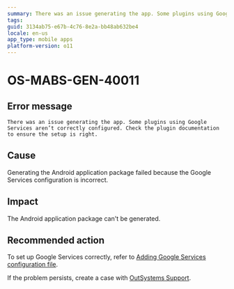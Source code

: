 ```yaml
---
summary: There was an issue generating the app. Some plugins using Google Services aren’t correctly configured. Check the plugin documentation to ensure the setup is right.
tags:
guid: 3134ab75-e67b-4c76-8e2a-bb48ab632be4
locale: en-us
app_type: mobile apps
platform-version: o11
---
```


# OS-MABS-GEN-40011

## Error message

`There was an issue generating the app. Some plugins using Google Services aren’t correctly configured. Check the plugin documentation to ensure the setup is right.`

## Cause

Generating the Android application package failed because the Google Services configuration is incorrect.

## Impact

The Android application package can't be generated.

## Recommended action

To set up Google Services correctly, refer to [Adding Google Services configuration file](https://success.outsystems.com/Documentation/11/Extensibility_and_Integration/Mobile_Plugins/Firebase_Plugins#adding-google-services-configuration-file).

If the problem persists, create a case with [OutSystems Support](https://www.outsystems.com/support/portal/open-support-case?ErrorCode=OS-MABS-GEN-40011
).
